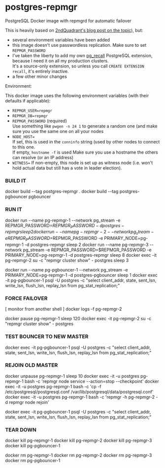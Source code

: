 # postgres-repmgr
PostgreSQL Docker image with repmgrd for automatic failover

This is heavily based on [2ndQuadrant's blog post on the topic](https://blog.2ndquadrant.com/pg-phriday-getting-rad-docker-part-3/)), but:

- several environment variables have been added
- this image doesn't use passwordless replication. Make sure to set `REPMGR_PASSWORD`
- I've taken the liberty to add my own [pg_recall](https://github.com/mreithub/pg_recall) PostgreSQL extension, because I need it on all my production clusters.  
  It's a source-only extension, so unless you call `CREATE EXTENSION recall`, it's entirely inactive.
- a few other minor changes

Environment:

This docker image uses the following environment variables (with their defaults if applicable):

- `REPMGR_USER=repmgr`
- `REPMGR_DB=repmgr`
- `REPMGR_PASSWORD` (required)  
  Use something like `pwgen -n 24 1` to generate a random one (and make sure you use the same one on all your nodes
- `NODE_HOST=`  
  If set, this is used in the `conninfo` string (used by other nodes to connect to this one.  
  If empty, `hostname -f` is used
  Make sure you use a hostname the others can resolve (or an IP address)
- `WITNESS=`
  If non-empty, this node is set up as witness node (i.e. won't hold actual data but still has a vote in leader election).  
  

### BUILD IT
docker build --tag postgres-repmgr .
docker build --tag postgres-pgbouncer pgbouncer

### RUN IT
docker run --name pg-repmgr-1 --network pg_stream -e REPMGR_PASSWORD=$REPMGR_PASSWORD -d postgres-repmgr
sleep 2
docker run --name pg-repmgr-2 --network pg_stream -e REPMGR_PASSWORD=$REPMGR_PASSWORD -e PRIMARY_NODE=pg-repmgr-1 -d postgres-repmgr
sleep 2
docker run --name pg-repmgr-3 --network pg_stream -e REPMGR_PASSWORD=$REPMGR_PASSWORD -e PRIMARY_NODE=pg-repmgr-1 -d postgres-repmgr
sleep 8
docker exec -it pg-repmgr-2 su -c "repmgr cluster show" - postgres
sleep 3

docker run --name pg-pgbouncer-1 --network pg_stream -e PRIMARY_NODE=pg-repmgr-1 -d postgres-pgbouncer
sleep 1
docker exec -it pg-pgbouncer-1 psql -U postgres -c "select client_addr, state, sent_lsn, write_lsn, flush_lsn, replay_lsn from pg_stat_replication;"


### FORCE FAILOVER
[ monitor from another shell ] docker logs -f pg-repmgr-2

docker pause pg-repmgr-1
sleep 120
docker exec -it pg-repmgr-2 su -c "repmgr cluster show" - postgres

### TEST BOUNCER TO NEW MASTER
docker exec -it pg-pgbouncer-1 psql -U postgres -c "select client_addr, state, sent_lsn, write_lsn, flush_lsn, replay_lsn from pg_stat_replication;"

### REJOIN OLD MASTER
docker unpause pg-repmgr-1
sleep 10
docker exec -it -u postgres pg-repmgr-1 bash -c 'repmgr node service --action=stop --checkpoint'
docker exec -it -u postgres pg-repmgr-1 bash -c 'cp -f /etc/postgresql/postgresql.conf /var/lib/postgresql/data/postgresql.conf'
docker exec -it -u postgres pg-repmgr-1 bash -c 'repmgr -h pg-repmgr-2 -d repmgr node rejoin'

docker exec -it pg-pgbouncer-1 psql -U postgres -c "select client_addr, state, sent_lsn, write_lsn, flush_lsn, replay_lsn from pg_stat_replication;"


### TEAR DOWN
docker kill pg-repmgr-1
docker kill pg-repmgr-2
docker kill pg-repmgr-3
docker kill pg-pgbouncer-1

docker rm pg-repmgr-1
docker rm pg-repmgr-2
docker rm pg-repmgr-3
docker rm pg-pgbouncer-1
